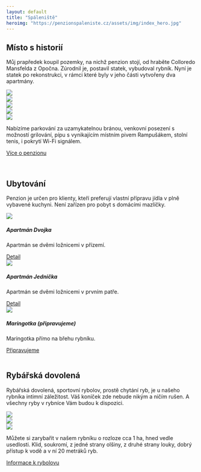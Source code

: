 ```yaml
---
layout: default
title: "Spáleniště"
heroimg: "https://penzionspaleniste.cz/assets/img/index_hero.jpg"
---
```



## Místo s historií

Můj prapředek koupil pozemky, na nichž penzion stojí, od hraběte Colloredo Mansfelda z Opočna. Zúrodnil je, postavil statek, vybudoval rybník. Nyní je statek po rekonstrukci, v rámci které byly v jeho části vytvořeny dva apartmány.

<div class="owl-carousel owl-theme">
    <div><img class="carousel-img" src="https://penzionspaleniste.cz/assets/img/index_vcho_small.jpg" /></div>
    <div><img class="carousel-img" src="https://penzionspaleniste.cz/assets/img/index_gril_small.jpg" /></div>
    <div><img class="carousel-img" src="https://penzionspaleniste.cz/assets/img/index_klou_small.jpg" /></div>
    <div><img class="carousel-img" src="https://penzionspaleniste.cz/assets/img/index_pohl_small.jpg" /></div>
    <div><img class="carousel-img" src="https://penzionspaleniste.cz/assets/img/index_rybp_small.jpg" /></div>
</div>

Nabízíme parkování za uzamykatelnou bránou, venkovní posezení s možností grilování, pípu s vynikajícím místním pivem Rampušákem, stolní tenis, i pokrytí Wi-Fi signálem.

<a href="/about.html" class="hero-link">Více o penzionu</a>

<br>

## Ubytování
Penzion je určen pro klienty, kteří preferují vlastní přípravu jídla v plně vybavené kuchyni. Není zařízen pro pobyt s domácími mazlíčky.

<div class="owl-carousel owl-theme">
    <div>
        <div class="carousel-card"><img class="carousel-img" src="https://penzionspaleniste.cz/assets/img/index_dvoj_small.jpg" />
            <h5>Apartmán Dvojka</h5>
            <p>Apartmán se dvěmi ložnicemi v přízemí.</p>
            <a href="/booking.html#dvojka" class="hero-link">Detail</a>
        </div>
    </div>
    <div>
        <div class="carousel-card"><img class="carousel-img" src="https://penzionspaleniste.cz/assets/img/index_jedn_small.jpg" />
            <h5>Apartmán Jednička</h5>
            <p>Apartmán se dvěmi ložnicemi v prvním patře.</p>
            <a href="/booking.html#jednicka" class="hero-link">Detail</a>
        </div>
    </div>
    <div>
        <div class="carousel-card"><img class="carousel-img" src="https://penzionspaleniste.cz/assets/img/index_mari_small.jpg" />
            <h5>Maringotka (připravujeme)</h5>
            <p>Maringotka přímo na břehu rybníku.</p>
            <a href="/booking.html#maringotka" class="hero-link">Připravujeme</a>
        </div>
    </div>
</div>

<br>

## Rybářská dovolená
Rybářská dovolená, sportovní rybolov, prostě chytání ryb, je u našeho rybníka intimní záležitost. Váš koníček zde nebude nikým a ničím rušen. A všechny ryby v rybníce Vám budou k dispozici.
    
<div class="owl-carousel owl-theme">
    <div><img class="carousel-img" src="https://penzionspaleniste.cz/assets/img/index_znac_small.jpg" /> </div>
    <div><img class="carousel-img" src="https://penzionspaleniste.cz/assets/img/index_rybn_small.jpg" /> </div>
    <div><img class="carousel-img" src="https://penzionspaleniste.cz/assets/img/index_lodr_small.jpg" /> </div>
</div>

Můžete si zarybařit v našem rybníku o rozloze cca 1 ha, hned vedle usedlosti. Klid, soukromí, z jedné strany olšiny, z druhé strany louky, dobrý přístup k vodě a v ní 20 metráků ryb.

<a href="/fishing.html" class="hero-link">Informace k rybolovu</a>